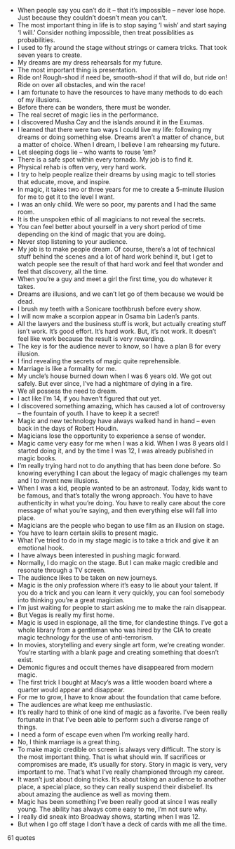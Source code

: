  - When people say you can’t do it – that it’s impossible – never lose hope. Just because they couldn’t doesn’t mean you can’t.
 - The most important thing in life is to stop saying ‘I wish’ and start saying ‘I will.’ Consider nothing impossible, then treat possiblities as probabilities.
 - I used to fly around the stage without strings or camera tricks. That took seven years to create.
 - My dreams are my dress rehearsals for my future.
 - The most important thing is presentation.
 - Ride on! Rough-shod if need be, smooth-shod if that will do, but ride on! Ride on over all obstacles, and win the race!
 - I am fortunate to have the resources to have many methods to do each of my illusions.
 - Before there can be wonders, there must be wonder.
 - The real secret of magic lies in the performance.
 - I discovered Musha Cay and the islands around it in the Exumas.
 - I learned that there were two ways I could live my life: following my dreams or doing something else. Dreams aren’t a matter of chance, but a matter of choice. When I dream, I believe I am rehearsing my future.
 - Let sleeping dogs lie – who wants to rouse ’em?
 - There is a safe spot within every tornado. My job is to find it.
 - Physical rehab is often very, very hard work.
 - I try to help people realize their dreams by using magic to tell stories that educate, move, and inspire.
 - In magic, it takes two or three years for me to create a 5-minute illusion for me to get it to the level I want.
 - I was an only child. We were so poor, my parents and I had the same room.
 - It is the unspoken ethic of all magicians to not reveal the secrets.
 - You can feel better about yourself in a very short period of time depending on the kind of magic that you are doing.
 - Never stop listening to your audience.
 - My job is to make people dream. Of course, there’s a lot of technical stuff behind the scenes and a lot of hard work behind it, but I get to watch people see the result of that hard work and feel that wonder and feel that discovery, all the time.
 - When you’re a guy and meet a girl the first time, you do whatever it takes.
 - Dreams are illusions, and we can’t let go of them because we would be dead.
 - I brush my teeth with a Sonicare toothbrush before every show.
 - I will now make a scorpion appear in Osama bin Laden’s pants.
 - All the lawyers and the business stuff is work, but actually creating stuff isn’t work. It’s good effort. It’s hard work. But, it’s not work. It doesn’t feel like work because the result is very rewarding.
 - The key is for the audience never to know, so I have a plan B for every illusion.
 - I find revealing the secrets of magic quite reprehensible.
 - Marriage is like a formality for me.
 - My uncle’s house burned down when I was 6 years old. We got out safely. But ever since, I’ve had a nightmare of dying in a fire.
 - We all possess the need to dream.
 - I act like I’m 14, if you haven’t figured that out yet.
 - I discovered something amazing, which has caused a lot of controversy – the fountain of youth. I have to keep it a secret!
 - Magic and new technology have always walked hand in hand – even back in the days of Robert Houdin.
 - Magicians lose the opportunity to experience a sense of wonder.
 - Magic came very easy for me when I was a kid. When I was 8 years old I started doing it, and by the time I was 12, I was already published in magic books.
 - I’m really trying hard not to do anything that has been done before. So knowing everything I can about the legacy of magic challenges my team and I to invent new illusions.
 - When I was a kid, people wanted to be an astronaut. Today, kids want to be famous, and that’s totally the wrong approach. You have to have authenticity in what you’re doing. You have to really care about the core message of what you’re saying, and then everything else will fall into place.
 - Magicians are the people who began to use film as an illusion on stage.
 - You have to learn certain skills to present magic.
 - What I’ve tried to do in my stage magic is to take a trick and give it an emotional hook.
 - I have always been interested in pushing magic forward.
 - Normally, I do magic on the stage. But I can make magic credible and resonate through a TV screen.
 - The audience likes to be taken on new journeys.
 - Magic is the only profession where it’s easy to lie about your talent. If you do a trick and you can learn it very quickly, you can fool somebody into thinking you’re a great magician.
 - I’m just waiting for people to start asking me to make the rain disappear.
 - But Vegas is really my first home.
 - Magic is used in espionage, all the time, for clandestine things. I’ve got a whole library from a gentleman who was hired by the CIA to create magic technology for the use of anti-terrorism.
 - In movies, storytelling and every single art form, we’re creating wonder. You’re starting with a blank page and creating something that doesn’t exist.
 - Demonic figures and occult themes have disappeared from modern magic.
 - The first trick I bought at Macy’s was a little wooden board where a quarter would appear and disappear.
 - For me to grow, I have to know about the foundation that came before.
 - The audiences are what keep me enthusiastic.
 - It’s really hard to think of one kind of magic as a favorite. I’ve been really fortunate in that I’ve been able to perform such a diverse range of things.
 - I need a form of escape even when I’m working really hard.
 - No, I think marriage is a great thing.
 - To make magic credible on screen is always very difficult. The story is the most important thing. That is what should win. If sacrifices or compromises are made, it’s usually for story. Story in magic is very, very important to me. That’s what I’ve really championed through my career.
 - It wasn’t just about doing tricks. It’s about taking an audience to another place, a special place, so they can really suspend their disbelief. Its about amazing the audience as well as moving them.
 - Magic has been something I’ve been really good at since I was really young. The ability has always come easy to me, I’m not sure why.
 - I really did sneak into Broadway shows, starting when I was 12.
 - But when I go off stage I don’t have a deck of cards with me all the time.

61 quotes